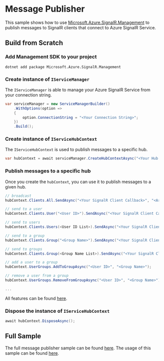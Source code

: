 Message Publisher
=========

This sample shows how to use [Microsoft.Azure.SignalR.Management](https://www.nuget.org/packages/Microsoft.Azure.SignalR.Management) to publish messages to SignalR clients that connect to Azure SignalR Service.



## Build from Scratch

### Add Management SDK to your project

```
dotnet add package Microsoft.Azure.SignalR.Management
```



### Create instance of `IServiceManager`

The `IServiceManager` is able to manage your Azure SignalR Service from your connection string.

```c#
var serviceManager = new ServiceManagerBuilder()
    .WithOptions(option =>
    {
        option.ConnectionString = "<Your Connection String>";
    })
    .Build();
```



### Create instance of `IServiceHubContext` 

The `IServiceHubContext` is used to publish messages to a specific hub.

```C#
var hubContext = await serviceManager.CreateHubContextAsync("<Your Hub Name>");
```



### Publish messages to a specific hub

Once you create the `hubContext`, you can use it to publish messages to a given hub.

```C#
// broadcast
hubContext.Clients.All.SendAsync("<Your SignalR Client Callback>", "<Arg1>", "<Arg2>", ...);

// send to a user 
hubContext.Clients.User("<User ID>").SendAsync("<Your SignalR Client Callback>", "<Arg1>", "<Arg2>", ...);

// send to users
hubContext.Clients.Users(<User ID List>).SendAsync("<Your SignalR Client Callback>", "<Arg1>", "<Arg2>", ...);

// send to a group
hubContext.Clients.Group("<Group Name>").SendAsync("<Your SignalR Client Callback>", "<Arg1>", "<Arg2>", ...);

// send to groups
hubContext.Clients.Group(<Group Name List>).SendAsync("<Your SignalR Client Callback>", "<Arg1>", "<Arg2>", ...);

// add a user to a group
hubContext.UserGroups.AddToGroupAsync("<User ID>", "<Group Name>");

// remove a user from a group
hubContext.UserGroups.RemoveFromGroupAsync("<User ID>", "<Group Name>");

...
```



All features can be found [here](<https://github.com/Azure/azure-signalr/blob/dev/docs/management-sdk-guide.md#features>).



### Dispose the instance of `IServiceHubContext` 

```c#
await hubContext.DisposeAsync();
```





## Full Sample

The full message publisher sample can be found [here](.). The usage of this sample can be found [here](<https://github.com/aspnet/AzureSignalR-samples/tree/master/samples/Management#start-message-publisher>).


